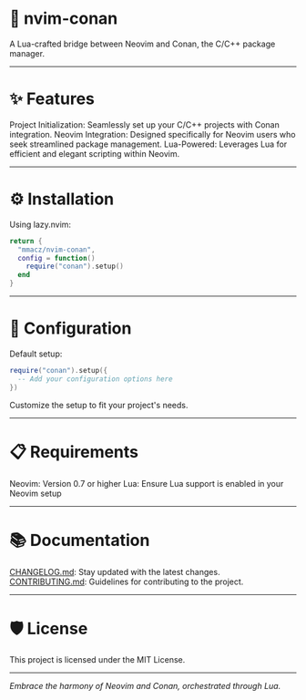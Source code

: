 # 🌿 nvim-conan

A Lua-crafted bridge between Neovim and Conan, the C/C++ package manager.

------ 

# ✨ Features

Project Initialization: Seamlessly set up your C/C++ projects with Conan integration.
Neovim Integration: Designed specifically for Neovim users who seek streamlined package management.
Lua-Powered: Leverages Lua for efficient and elegant scripting within Neovim.

------

# ⚙️ Installation

Using lazy.nvim:

```lua
return {
  "mmacz/nvim-conan",
  config = function()
    require("conan").setup()
  end
}
```

------

# 🔧 Configuration

Default setup:
```lua
require("conan").setup({
  -- Add your configuration options here
})
```
Customize the setup to fit your project's needs.

------

# 📋 Requirements

Neovim: Version 0.7 or higher
Lua: Ensure Lua support is enabled in your Neovim setup

------

# 📚 Documentation

[CHANGELOG.md](CHANGELOG.md): Stay updated with the latest changes.
[CONTRIBUTING.md](CONTRIBUTING.md): Guidelines for contributing to the project.

------

# 🛡 License

This project is licensed under the MIT License.

------

*Embrace the harmony of Neovim and Conan, orchestrated through Lua.*
